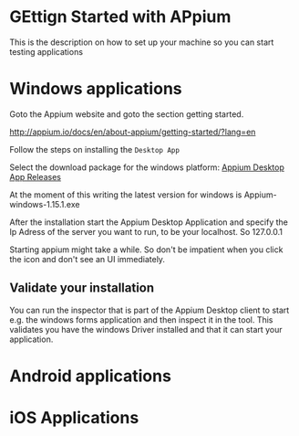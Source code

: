 # GEttign Started with APpium

This is the description on how to set up your machine so you can start testing applications

# Windows applications
Goto the Appium website and goto the section getting started.

<a href="http://appium.io/docs/en/about-appium/getting-started/?lang=en">http://appium.io/docs/en/about-appium/getting-started/?lang=en</a>

Follow the steps on installing the `Desktop App`

Select the download package for the windows platform:
<a href="https://github.com/appium/appium-desktop/releases">Appium Desktop App Releases</a>

At the moment of this writing the latest version for windows is Appium-windows-1.15.1.exe

After the installation start the Appium Desktop Application and specify the Ip Adress of the server you want to run, to be your localhost. So 127.0.0.1

Starting appium might take a while. So don't be impatient when you click the icon and don't see an UI immediately.

## Validate your installation
You can run the inspector that is part of the Appium Desktop client to start e.g. the windows forms application and then inspect it in the tool. This validates you have the windows Driver installed and that it can start your application.



# Android applications

# iOS Applications